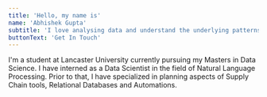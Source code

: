 ```yaml
---
title: 'Hello, my name is'
name: 'Abhishek Gupta'
subtitle: 'I love analysing data and understand the underlying patterns.'
buttonText: 'Get In Touch'
---
```


I'm a student at Lancaster University currently pursuing my Masters in Data Science.
I have interned as a Data Scientist in the field of Natural Language Processing. Prior to that, I have specialized in planning aspects of Supply Chain tools, Relational Databases and Automations.
